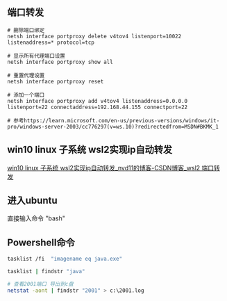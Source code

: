 ## 端口转发

```batch
# 删除端口绑定
netsh interface portproxy delete v4tov4 listenport=10022 listenaddress=* protocol=tcp

# 显示所有代理端口设置
netsh interface portproxy show all

# 重置代理设置
netsh interface portproxy reset

# 添加一个端口
netsh interface portproxy add v4tov4 listenaddress=0.0.0.0 listenport=22 connectaddress=192.168.44.155 connectport=22

# 参考https://learn.microsoft.com/en-us/previous-versions/windows/it-pro/windows-server-2003/cc776297(v=ws.10)?redirectedfrom=MSDN#BKMK_1
```

## win10 linux 子系统 wsl2实现ip自动转发

[win10 linux 子系统 wsl2实现ip自动转发_nvd11的博客-CSDN博客_wsl2 端口转发](https://blog.csdn.net/nvd11/article/details/128047248)

## 进入ubuntu

直接输入命令 "bash"

## Powershell命令

```bash
tasklist /fi  "imagename eq java.exe"

tasklist | findstr "java"

# 查看2001端口 导出到c盘
netstat -aont | findstr "2001" > c:\2001.log
```
